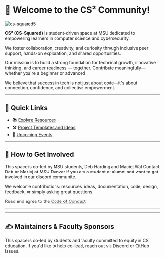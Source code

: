 # 👋 Welcome to the CS² Community!
![cs-squared5](https://github.com/user-attachments/assets/d3b65f23-5193-4e8c-ba3e-9afcde95066b)

**CS² (CS-Squared)** is student-driven space at MSU dedicated to empowering learners in computer science and cybersecurity.

We foster collaboration, creativity, and curiosity through inclusive peer support, hands-on exploration, and shared opportunities.

Our mission is to build a strong foundation for technical growth, innovative thinking, and career readiness — together. Contribute meaningfully—whether you're a beginner or advanced

We believe that success in tech is not just about code—it's about connection, confidence, and collective empowerment.

---

## 🔗 Quick Links

- 📚 [Explore Resources](https://github.com/CS2-Community/resources)
- 🛠 [Project Templates and Ideas](https://github.com/CS2-Community/projects)
- 📆 [Upcoming Events](https://github.com/CS2-Community/events)

---

## 🤝 How to Get Involved

This space is co-led by MSU students, Deb Harding and Maciej Wal
Contact Deb or Maciej at MSU Denver if you are a student or alumni and want to get involved in our discord communite.

We welcome contributions: resources, ideas, documentation, code, design, feedback, or simply asking great questions.

Read and agree to the [Code of Conduct](CODE_OF_CONDUCT.md)


---




---

## ✍️ Maintainers & Faculty Sponsors

This space is co-led by students and faculty committed to equity in CS education. If you'd like to help co-lead, reach out via Discord or GitHub Issues.
